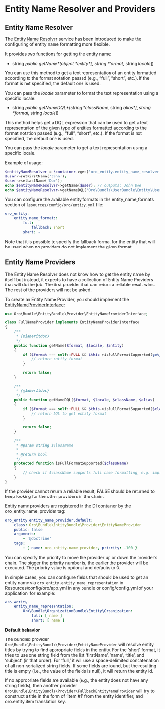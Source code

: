 <a id="dev-entities-entity-name-resolver"></a>

# Entity Name Resolver and Providers

## Entity Name Resolver

The <a href="https://github.com/oroinc/platform/blob/master/src/Oro/Bundle/EntityBundle/Provider/EntityNameResolver.php" target="_blank">Entity Name Resolver</a> service has been introduced to make the configuring of entity name formatting more flexible.

It provides two functions for getting the entity name:

- string *public* *getName\*(object \*entity\*[, string \*format*, string *locale*])

You can use this method to get a text representation of an entity formatted according to the format notation passed (e.g., “full”, “short”, etc.). If the format is not specified, the default one is used.

You can pass the *locale* parameter to format the text representation using a specific locale:

- string *public* *getNameDQL\*(string \*className*, string *alias\*[, string \*format*, string *locale*])

This method helps get a DQL expression that can be used to get a text representation of the given type of entities formatted according to the format notation passed (e.g., “full”, “short”, etc.). If the format is not specified, the default one is used.

You can pass the *locale* parameter to get a text representation using a specific locale.

Example of usage:

```php
$entityNameResolver = $container->get('oro_entity.entity_name_resolver');
$user->setFirstName('John');
$user->setLastName('Doe');
echo $entityNameResolver->getName($user); // outputs: John Doe
echo $entityNameResolver->getNameDQL('Oro\Bundle\UserBundle\Entity\User', 'u'); // outputs: CONCAT(u.firstName, CONCAT(u.lastName, ' ')
```

You can configure the available entity formats in the entity_name_formats section of `Resources/config/oro/entity.yml` file:

```yaml
oro_entity:
    entity_name_formats:
        full:
            fallback: short
        short: ~
```

Note that it is possible to specify the fallback format for the entity that will be used when no providers do not implement the given format.

## Entity Name Providers

The Entity Name Resolver does not know how to get the entity name by itself but instead, it expects to have a collection of Entity Name Providers that will do the job.
The first provider that can return a reliable result wins. The rest of the providers will not be asked.

To create an Entity Name Provider, you should implement the <a href="https://github.com/oroinc/platform/blob/master/src/Oro/Bundle/EntityBundle/Provider/EntityNameProviderInterface.php" target="_blank">EntityNameProviderInterface</a>:

```php
use Oro\Bundle\EntityBundle\Provider\EntityNameProviderInterface;

class FullNameProvider implements EntityNameProviderInterface
{
    /**
     * {@inheritdoc}
     */
    public function getName($format, $locale, $entity)
    {
        if ($format === self::FULL && $this->isFullFormatSupported(get_class($entity))) {
            // return entity format
        }

        return false;
    }

    /**
     * {@inheritdoc}
     */
    public function getNameDQL($format, $locale, $className, $alias)
    {
        if ($format === self::FULL && $this->isFullFormatSupported($className)) {
            // return DQL to get entity format
        }

        return false;
    }

    /**
     * @param string $className
     *
     * @return bool
     */
    protected function isFullFormatSupported($className)
    {
        // check if $className supports full name formatting, e.g. implements some required interfaces
    }
}
```

If the provider cannot return a reliable result, FALSE should be returned to keep looking for the other providers in the chain.

Entity name providers are registered in the DI container by the oro_entity.name_provider tag:

```yaml
oro_entity.entity_name_provider.default:
    class: Oro\Bundle\EntityBundle\Provider\EntityNameProvider
    public: false
    arguments:
        - '@doctrine'
    tags:
        - { name: oro_entity.name_provider, priority: -100 }
```

You can specify the priority to move the provider up or down the provider’s chain. The bigger the priority number is, the earlier the provider will be executed. The priority value is optional and defaults to 0.

In simple cases, you can configure fields that should be used to get an entity name via `oro_entity.entity_name_representation` in Resources/config/oro/app.yml in any bundle or config/config.yml of your application, for example:

```yaml
oro_entity:
    entity_name_representation:
        Oro\Bundle\OrganizationBundle\Entity\Organization:
            full: [ name ]
            short: [ name ]
```

**Default behavior**

The bundled provider `Oro\Bundle\EntityBundle\Provider\EntityNameProvider` will resolve entity titles by trying to find appropriate fields in the entity. For the ‘short’ format, it tries to use one string field from the list ‘firstName’, ‘name’, ‘title’, and ‘subject’ (in that order). For ‘full,’ it will use a space-delimited concatenation of all non-serialized string fields. If some fields are found, but the resulting title is empty (i.e., the value of the fields is null), it will return the entity id.

If no appropriate fields are available (e.g., the entity does not have any string fields), then another provider `Oro\Bundle\EntityBundle\Provider\FallbackEntityNameProvider` will try to construct a title in the form of ‘Item #1’ from the entity identifier, and oro.entity.item translation key.

<!-- Frontend -->
